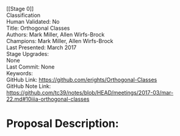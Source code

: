 [[Stage 0]]<br>Classification<br>Human Validated: No<br>Title: Orthogonal Classes<br>Authors: Mark Miller, Allen Wirfs-Brock<br>Champions: Mark Miller, Allen Wirfs-Brock<br>Last Presented: March 2017<br>Stage Upgrades:<br>None<br>Last Commit: None<br>Keywords:<br>GitHub Link: https://github.com/erights/Orthogonal-Classes <br>GitHub Note Link: https://github.com/tc39/notes/blob/HEAD/meetings/2017-03/mar-22.md#10iiia-orthogonal-classes
# Proposal Description:<br>